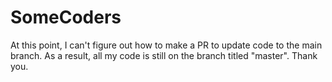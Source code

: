 # SomeCoders

At this point, I can't figure out how to make a PR to update code to the main branch. As a result, all my code is still on the branch titled "master". Thank you.
